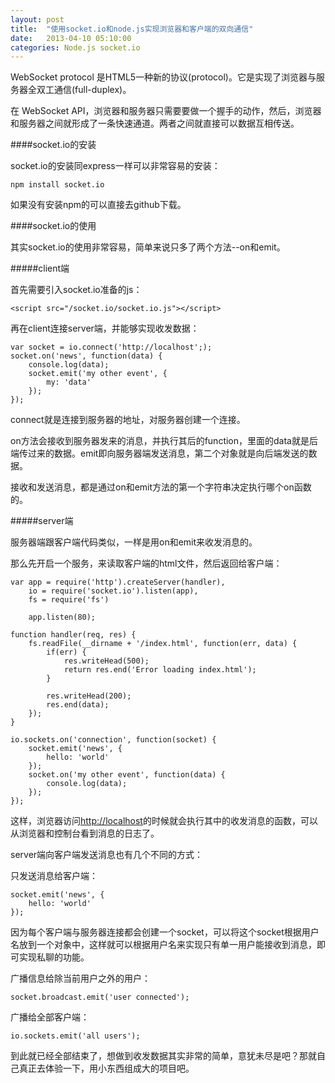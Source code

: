 ```yaml
---
layout: post
title:  "使用socket.io和node.js实现浏览器和客户端的双向通信"
date:   2013-04-10 05:10:00
categories: Node.js socket.io
---
```

WebSocket protocol 是HTML5一种新的协议(protocol)。它是实现了浏览器与服务器全双工通信(full-duplex)。

在 WebSocket API，浏览器和服务器只需要要做一个握手的动作，然后，浏览器和服务器之间就形成了一条快速通道。两者之间就直接可以数据互相传送。

####socket.io的安装

socket.io的安装同express一样可以非常容易的安装：

    npm install socket.io

如果没有安装npm的可以直接去github下载。

####socket.io的使用

其实socket.io的使用非常容易，简单来说只多了两个方法--on和emit。

#####client端

首先需要引入socket.io准备的js：
  
    <script src="/socket.io/socket.io.js"></script>

再在client连接server端，并能够实现收发数据：

    var socket = io.connect('http://localhost';);  
    socket.on('news', function(data) {  
        console.log(data);
        socket.emit('my other event', {
            my: 'data'
        });
    });

connect就是连接到服务器的地址，对服务器创建一个连接。

on方法会接收到服务器发来的消息，并执行其后的function，里面的data就是后端传过来的数据。emit即向服务器端发送消息，第二个对象就是向后端发送的数据。

接收和发送消息，都是通过on和emit方法的第一个字符串决定执行哪个on函数的。

#####server端

服务器端跟客户端代码类似，一样是用on和emit来收发消息的。

那么先开启一个服务，来读取客户端的html文件，然后返回给客户端：

    var app = require('http').createServer(handler),  
        io = require('socket.io').listen(app),
        fs = require('fs')

        app.listen(80);

    function handler(req, res) {  
        fs.readFile(__dirname + '/index.html', function(err, data) {
            if(err) {
                res.writeHead(500);
                return res.end('Error loading index.html');
            }

            res.writeHead(200);
            res.end(data);
        });
    }

    io.sockets.on('connection', function(socket) {  
        socket.emit('news', {
            hello: 'world'
        });
        socket.on('my other event', function(data) {
            console.log(data);
        });
    });

这样，浏览器访问[http://localhost](http://localhost)的时候就会执行其中的收发消息的函数，可以从浏览器和控制台看到消息的日志了。

server端向客户端发送消息也有几个不同的方式：

只发送消息给客户端：

    socket.emit('news', {  
        hello: 'world'
    });

因为每个客户端与服务器连接都会创建一个socket，可以将这个socket根据用户名放到一个对象中，这样就可以根据用户名来实现只有单一用户能接收到消息，即可实现私聊的功能。

广播信息给除当前用户之外的用户：

    socket.broadcast.emit('user connected');

广播给全部客户端：

    io.sockets.emit('all users');

到此就已经全部结束了，想做到收发数据其实非常的简单，意犹未尽是吧？那就自己真正去体验一下，用小东西组成大的项目吧。